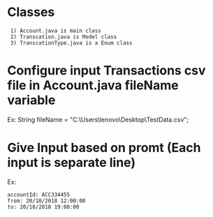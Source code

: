 # Classes
```
 1) Account.java is main class
 2) Transcation.java is Model class
 3) TranscationType.java is a Enum class
```

# Configure input Transactions csv file in Account.java fileName variable
Ex:   String fileName = "C:\\Users\\lenovo\\Desktop\\TestData.csv";

# Give Input based on promt (Each input is separate line)

Ex:
```
accountId: ACC334455
from: 20/10/2018 12:00:00
to: 20/10/2018 19:00:00 
```
